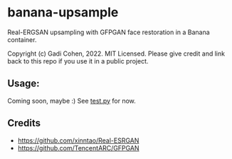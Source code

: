 # banana-upsample

Real-ERGSAN upsampling with GFPGAN face restoration in a Banana container.

Copyright (c) Gadi Cohen, 2022.  MIT Licensed.
Please give credit and link back to this repo if you use it in a public project.

## Usage:

Coming soon, maybe :)  See [test.py](./test.py) for now.

## Credits

* https://github.com/xinntao/Real-ESRGAN
* https://github.com/TencentARC/GFPGAN
